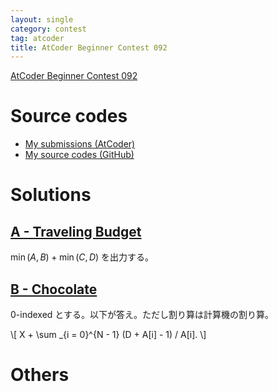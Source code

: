 ```yaml
---
layout: single
category: contest
tag: atcoder
title: AtCoder Beginner Contest 092
---
```


[AtCoder Beginner Contest 092](https://atcoder.jp/contests/abc092)

# Source codes

- [My submissions (AtCoder)](https://atcoder.jp/contests/abc092/submissions?f.User=kazunetakahashi)
- [My source codes (GitHub)](https://github.com/kazunetakahashi/atcoder/tree/master/2018/1108_ABC092)

# Solutions

## [A - Traveling Budget](https://atcoder.jp/contests/abc092/tasks/abc092_a)

$\min(A, B) + \min(C, D)$ を出力する。

## [B - Chocolate](https://atcoder.jp/contests/abc092/tasks/abc092_b)

$0$-indexed とする。以下が答え。ただし割り算は計算機の割り算。

\\[
  X + \sum _{i = 0}^{N - 1} (D + A[i] - 1) / A[i].
\\]

# Others
